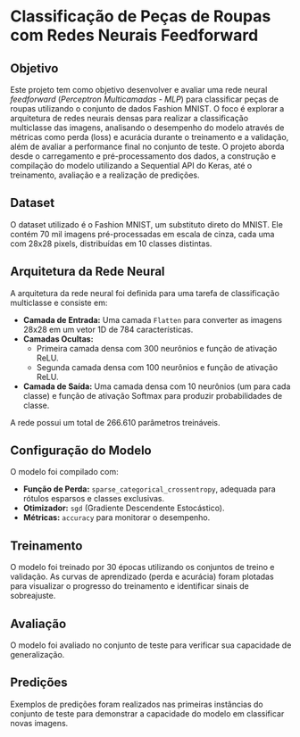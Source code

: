 # Classificação de Peças de Roupas com Redes Neurais Feedforward

## Objetivo
Este projeto tem como objetivo desenvolver e avaliar uma rede neural *feedforward* (*Perceptron Multicamadas - MLP*) para classificar peças de roupas utilizando o conjunto de dados Fashion MNIST. O foco é explorar a arquitetura de redes neurais densas para realizar a classificação multiclasse das imagens, analisando o desempenho do modelo através de métricas como perda (loss) e acurácia durante o treinamento e a validação, além de avaliar a performance final no conjunto de teste. O projeto aborda desde o carregamento e pré-processamento dos dados, a construção e compilação do modelo utilizando a Sequential API do Keras, até o treinamento, avaliação e a realização de predições.

## Dataset
O dataset utilizado é o Fashion MNIST, um substituto direto do MNIST. Ele contém 70 mil imagens pré-processadas em escala de cinza, cada uma com 28x28 pixels, distribuídas em 10 classes distintas.

## Arquitetura da Rede Neural
A arquitetura da rede neural foi definida para uma tarefa de classificação multiclasse e consiste em:

*   **Camada de Entrada:** Uma camada `Flatten` para converter as imagens 28x28 em um vetor 1D de 784 características.
*   **Camadas Ocultas:**
    *   Primeira camada densa com 300 neurônios e função de ativação ReLU.
    *   Segunda camada densa com 100 neurônios e função de ativação ReLU.
*   **Camada de Saída:** Uma camada densa com 10 neurônios (um para cada classe) e função de ativação Softmax para produzir probabilidades de classe.

A rede possui um total de 266.610 parâmetros treináveis.

## Configuração do Modelo
O modelo foi compilado com:
*   **Função de Perda:** `sparse_categorical_crossentropy`, adequada para rótulos esparsos e classes exclusivas.
*   **Otimizador:** `sgd` (Gradiente Descendente Estocástico).
*   **Métricas:** `accuracy` para monitorar o desempenho.

## Treinamento
O modelo foi treinado por 30 épocas utilizando os conjuntos de treino e validação. As curvas de aprendizado (perda e acurácia) foram plotadas para visualizar o progresso do treinamento e identificar sinais de sobreajuste.

## Avaliação
O modelo foi avaliado no conjunto de teste para verificar sua capacidade de generalização.

## Predições
Exemplos de predições foram realizados nas primeiras instâncias do conjunto de teste para demonstrar a capacidade do modelo em classificar novas imagens.

